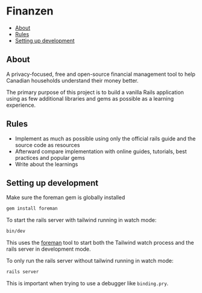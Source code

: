 # Finanzen

- [About](#about)
- [Rules](#rules)
- [Setting up development](#setting-up-development)

## About

A privacy-focused, free and open-source financial management tool to help
Canadian households understand their money better.

The primary purpose of this project is to build a vanilla Rails application
using as few additional libraries and gems as possible as a learning experience.

## Rules

- Implement as much as possible using only the official rails guide and the source code as resources
- Afterward compare implementation with online guides, tutorials, best practices and popular gems
- Write about the learnings

## Setting up development

Make sure the foreman gem is globally installed

```bash
gem install foreman
```

To start the rails server with tailwind running in watch mode:

```bash
bin/dev
```

This uses
the [foreman](https://github.com/rails/tailwindcss-rails#update-assets-automatically) tool
to start both the Tailwind watch process and the rails server in development
mode.

To only run the rails server without tailwind running in watch mode:

```bash
rails server
```

This is important when trying to use a debugger like `binding.pry`.
